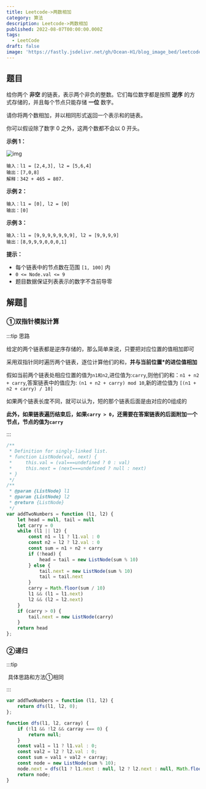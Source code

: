 ```yaml
---
title: Leetcode->两数相加
category: 算法
description: Leetcode->两数相加
published: 2022-08-07T00:00:00.000Z
tags:
  - LeetCode
draft: false
image: 'https://fastly.jsdelivr.net/gh/Ocean-H1/blog_image_bed/leetcode.png'
---
```


## 题目

给你两个 **非空** 的链表，表示两个非负的整数。它们每位数字都是按照 **逆序** 的方式存储的，并且每个节点只能存储 **一位** 数字。

请你将两个数相加，并以相同形式返回一个表示和的链表。

你可以假设除了数字 0 之外，这两个数都不会以 0 开头。

**示例 1：**

![img](https://assets.leetcode-cn.com/aliyun-lc-upload/uploads/2021/01/02/addtwonumber1.jpg)

```
输入：l1 = [2,4,3], l2 = [5,6,4]
输出：[7,0,8]
解释：342 + 465 = 807.
```

**示例 2：**

```
输入：l1 = [0], l2 = [0]
输出：[0]
```

**示例 3：**

```
输入：l1 = [9,9,9,9,9,9,9], l2 = [9,9,9,9]
输出：[8,9,9,9,0,0,0,1]
```

**提示：**

- 每个链表中的节点数在范围 `[1, 100]` 内
- `0 <= Node.val <= 9`
- 题目数据保证列表表示的数字不含前导零

## 解题:key:

### ①双指针模拟计算

:::tip 思路

给定的两个链表都是逆序存储的，那么简单来说，只要把对应位置的值相加即可

采用双指针同时遍历两个链表，逐位计算他们的和，**并与当前位置*的进位值相加**

假如当前两个链表处相应位置的值为`n1和n2`,进位值为:`carry`,则他们的和：`n1 + n2 + carry`,答案链表中的值应为: `(n1 + n2 + carry) mod 10`,新的进位值为 `[(n1 + n2 + carry) / 10]`

如果两个链表长度不同，就可以认为，短的那个链表后面是由对应的0组成的

**此外，如果链表遍历结束后，如果`carry > 0`，还需要在答案链表的后面附加一个节点，节点的值为`carry`**

:::

```javascript
/**
 * Definition for singly-linked list.
 * function ListNode(val, next) {
 *     this.val = (val===undefined ? 0 : val)
 *     this.next = (next===undefined ? null : next)
 * }
 */
/**
 * @param {ListNode} l1
 * @param {ListNode} l2
 * @return {ListNode}
 */
var addTwoNumbers = function (l1, l2) {
    let head = null, tail = null
    let carry = 0
    while (l1 || l2) {
        const n1 = l1 ? l1.val : 0
        const n2 = l2 ? l2.val : 0
        const sum = n1 + n2 + carry
        if (!head) {
            head = tail = new ListNode(sum % 10)
        } else {
            tail.next = new ListNode(sum % 10)
            tail = tail.next
        }
        carry = Math.floor(sum / 10)
        l1 && (l1 = l1.next)
        l2 && (l2 = l2.next)
    }
    if (carry > 0) {
        tail.next = new ListNode(carry)
    }
    return head
};
```

### ②递归

:::tip

​	具体思路和方法①相同

:::

```javascript
var addTwoNumbers = function (l1, l2) {
    return dfs(l1, l2, 0);
};

function dfs(l1, l2, carray) {
    if (!l1 && !l2 && carray === 0) {
        return null;
    }
    const val1 = l1 ? l1.val : 0;
    const val2 = l2 ? l2.val : 0;
    const sum = val1 + val2 + carray;
    const node = new ListNode(sum % 10);
    node.next = dfs(l1 ? l1.next : null, l2 ? l2.next : null, Math.floor(sum / 10));
    return node;
}
```

